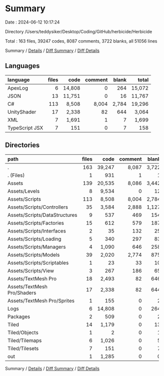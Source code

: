 # Summary

Date : 2024-06-12 10:17:24

Directory /Users/teddysiker/Desktop/Coding/GitHub/herbicide/Herbicide

Total : 163 files,  39247 codes, 8087 comments, 3722 blanks, all 51056 lines

Summary / [Details](details.md) / [Diff Summary](diff.md) / [Diff Details](diff-details.md)

## Languages
| language | files | code | comment | blank | total |
| :--- | ---: | ---: | ---: | ---: | ---: |
| ApexLog | 6 | 14,808 | 0 | 264 | 15,072 |
| JSON | 13 | 11,751 | 0 | 16 | 11,767 |
| C# | 113 | 8,508 | 8,004 | 2,784 | 19,296 |
| UnityShader | 17 | 2,338 | 82 | 644 | 3,064 |
| XML | 7 | 1,691 | 1 | 7 | 1,699 |
| TypeScript JSX | 7 | 151 | 0 | 7 | 158 |

## Directories
| path | files | code | comment | blank | total |
| :--- | ---: | ---: | ---: | ---: | ---: |
| . | 163 | 39,247 | 8,087 | 3,722 | 51,056 |
| . (Files) | 1 | 931 | 1 | 1 | 933 |
| Assets | 139 | 20,535 | 8,086 | 3,442 | 32,063 |
| Assets/Levels | 8 | 9,534 | 0 | 12 | 9,546 |
| Assets/Scripts | 113 | 8,508 | 8,004 | 2,784 | 19,296 |
| Assets/Scripts/Controllers | 35 | 3,584 | 2,888 | 1,127 | 7,599 |
| Assets/Scripts/DataStructures | 9 | 537 | 469 | 154 | 1,160 |
| Assets/Scripts/Factories | 15 | 612 | 579 | 187 | 1,378 |
| Assets/Scripts/Interfaces | 2 | 35 | 132 | 25 | 192 |
| Assets/Scripts/Loading | 5 | 340 | 297 | 83 | 720 |
| Assets/Scripts/Managers | 4 | 1,090 | 646 | 258 | 1,994 |
| Assets/Scripts/Models | 39 | 2,020 | 2,774 | 875 | 5,669 |
| Assets/Scripts/Scriptables | 1 | 23 | 33 | 10 | 66 |
| Assets/Scripts/View | 3 | 267 | 186 | 65 | 518 |
| Assets/TextMesh Pro | 18 | 2,493 | 82 | 646 | 3,221 |
| Assets/TextMesh Pro/Shaders | 17 | 2,338 | 82 | 644 | 3,064 |
| Assets/TextMesh Pro/Sprites | 1 | 155 | 0 | 2 | 157 |
| Logs | 6 | 14,808 | 0 | 264 | 15,072 |
| Packages | 2 | 509 | 0 | 2 | 511 |
| Tiled | 14 | 1,179 | 0 | 13 | 1,192 |
| Tiled/Objects | 1 | 2 | 0 | 1 | 3 |
| Tiled/Tilemaps | 6 | 1,026 | 0 | 5 | 1,031 |
| Tiled/Tilesets | 7 | 151 | 0 | 7 | 158 |
| out | 1 | 1,285 | 0 | 0 | 1,285 |

Summary / [Details](details.md) / [Diff Summary](diff.md) / [Diff Details](diff-details.md)